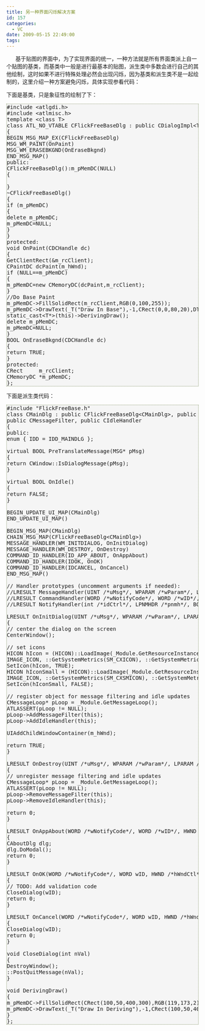 ```yaml
---
title: 另一种界面闪烁解决方案
id: 157
categories:
  - VC
date: 2009-05-15 22:49:00
tags:
---
```


    

&nbsp;&nbsp;&nbsp;&nbsp;&nbsp;&nbsp;基于贴图的界面中，为了实现界面的统一，一种方法就是所有界面类派上自一个贴图的基类，而基类中一般是进行最基本的贴图，派生类中多数会进行自己的其他绘制，这时如果不进行特殊处理必然会出现闪烁，因为基类和派生类不是一起绘制的，这里介绍一种方案避免闪烁，具体实现参看代码：

下面是基类，只是象征性的绘制了下：

<pre style="border: 1px dotted #785;background: #f5f5f5;">#include &lt;atlgdi.h&gt;
#include &lt;atlmisc.h&gt;
template &lt;class T&gt;
class ATL_NO_VTABLE CFlickFreeBaseDlg : public CDialogImpl&lt;T&gt;
{
BEGIN_MSG_MAP_EX(CFlickFreeBaseDlg)
MSG_WM_PAINT(OnPaint)
MSG_WM_ERASEBKGND(OnEraseBkgnd)
END_MSG_MAP()
public:
CFlickFreeBaseDlg():m_pMemDC(NULL)
{

}
~CFlickFreeBaseDlg()
{
if (m_pMemDC)
{
delete m_pMemDC;
m_pMemDC=NULL;
}
}
protected:
void OnPaint(CDCHandle dc)
{
GetClientRect(&amp;m_rcClient);
CPaintDC dcPaint(m_hWnd);
if (NULL==m_pMemDC)
{
m_pMemDC=new CMemoryDC(dcPaint,m_rcClient);
}
//Do Base Paint
m_pMemDC-&gt;FillSolidRect(m_rcClient,RGB(0,100,255));
m_pMemDC-&gt;DrawText(_T("Draw In Base"),-1,CRect(0,0,80,20),DT_SINGLELINE|DT_VCENTER);
static_cast&lt;T*&gt;(this)-&gt;DerivingDraw();
delete m_pMemDC;
m_pMemDC=NULL;
}
BOOL OnEraseBkgnd(CDCHandle dc)
{
return TRUE;
}
protected:
CRect     m_rcClient;
CMemoryDC *m_pMemDC;
};</pre> 

下面是派生类代码：

<pre style="border: 1px dotted #785;background: #f5f5f5;">#include "FlickFreeBase.h"
class CMainDlg : public CFlickFreeBaseDlg&lt;CMainDlg&gt;, public CUpdateUI&lt;CMainDlg&gt;,
public CMessageFilter, public CIdleHandler
{
public:
enum { IDD = IDD_MAINDLG };

virtual BOOL PreTranslateMessage(MSG* pMsg)
{
return CWindow::IsDialogMessage(pMsg);
}

virtual BOOL OnIdle()
{
return FALSE;
}

BEGIN_UPDATE_UI_MAP(CMainDlg)
END_UPDATE_UI_MAP()

BEGIN_MSG_MAP(CMainDlg)
CHAIN_MSG_MAP(CFlickFreeBaseDlg&lt;CMainDlg&gt;)
MESSAGE_HANDLER(WM_INITDIALOG, OnInitDialog)
MESSAGE_HANDLER(WM_DESTROY, OnDestroy)
COMMAND_ID_HANDLER(ID_APP_ABOUT, OnAppAbout)
COMMAND_ID_HANDLER(IDOK, OnOK)
COMMAND_ID_HANDLER(IDCANCEL, OnCancel)
END_MSG_MAP()

// Handler prototypes (uncomment arguments if needed):
//LRESULT MessageHandler(UINT /*uMsg*/, WPARAM /*wParam*/, LPARAM /*lParam*/, BOOL&amp; /*bHandled*/)
//LRESULT CommandHandler(WORD /*wNotifyCode*/, WORD /*wID*/, HWND /*hWndCtl*/, BOOL&amp; /*bHandled*/)
//LRESULT NotifyHandler(int /*idCtrl*/, LPNMHDR /*pnmh*/, BOOL&amp; /*bHandled*/)

LRESULT OnInitDialog(UINT /*uMsg*/, WPARAM /*wParam*/, LPARAM /*lParam*/, BOOL&amp; /*bHandled*/)
{
// center the dialog on the screen
CenterWindow();

// set icons
HICON hIcon = (HICON)::LoadImage(_Module.GetResourceInstance(), MAKEINTRESOURCE(IDR_MAINFRAME), 
IMAGE_ICON, ::GetSystemMetrics(SM_CXICON), ::GetSystemMetrics(SM_CYICON), LR_DEFAULTCOLOR);
SetIcon(hIcon, TRUE);
HICON hIconSmall = (HICON)::LoadImage(_Module.GetResourceInstance(), MAKEINTRESOURCE(IDR_MAINFRAME), 
IMAGE_ICON, ::GetSystemMetrics(SM_CXSMICON), ::GetSystemMetrics(SM_CYSMICON), LR_DEFAULTCOLOR);
SetIcon(hIconSmall, FALSE);

// register object for message filtering and idle updates
CMessageLoop* pLoop = _Module.GetMessageLoop();
ATLASSERT(pLoop != NULL);
pLoop-&gt;AddMessageFilter(this);
pLoop-&gt;AddIdleHandler(this);

UIAddChildWindowContainer(m_hWnd);

return TRUE;
}

LRESULT OnDestroy(UINT /*uMsg*/, WPARAM /*wParam*/, LPARAM /*lParam*/, BOOL&amp; /*bHandled*/)
{
// unregister message filtering and idle updates
CMessageLoop* pLoop = _Module.GetMessageLoop();
ATLASSERT(pLoop != NULL);
pLoop-&gt;RemoveMessageFilter(this);
pLoop-&gt;RemoveIdleHandler(this);

return 0;
}

LRESULT OnAppAbout(WORD /*wNotifyCode*/, WORD /*wID*/, HWND /*hWndCtl*/, BOOL&amp; /*bHandled*/)
{
CAboutDlg dlg;
dlg.DoModal();
return 0;
}

LRESULT OnOK(WORD /*wNotifyCode*/, WORD wID, HWND /*hWndCtl*/, BOOL&amp; /*bHandled*/)
{
// TODO: Add validation code 
CloseDialog(wID);
return 0;
}

LRESULT OnCancel(WORD /*wNotifyCode*/, WORD wID, HWND /*hWndCtl*/, BOOL&amp; /*bHandled*/)
{
CloseDialog(wID);
return 0;
}

void CloseDialog(int nVal)
{
DestroyWindow();
::PostQuitMessage(nVal);
}

void DerivingDraw()
{
m_pMemDC-&gt;FillSolidRect(CRect(100,50,400,300),RGB(119,173,2));
m_pMemDC-&gt;DrawText(_T("Draw In Deriving"),-1,CRect(100,50,400,300),DT_SINGLELINE|DT_VCENTER);
}
};</pre>&nbsp;

&nbsp;

</div>